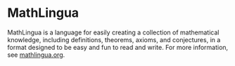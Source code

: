# MathLingua

MathLingua is a language for easily creating a collection of mathematical knowledge, including definitions, theorems,
axioms, and conjectures, in a format designed to be easy and fun to read and write. For more information, see
[mathlingua.org](http://www.mathlingua.org).

